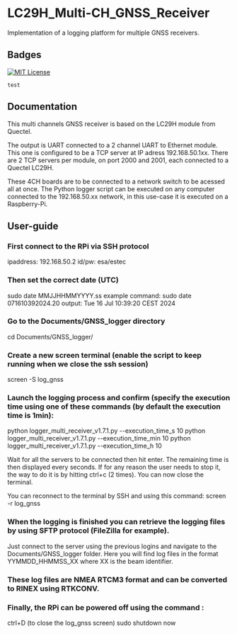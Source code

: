 
# LC29H_Multi-CH_GNSS_Receiver

Implementation of a logging platform for multiple GNSS receivers.


## Badges

[![MIT License](https://img.shields.io/badge/License-MIT-green.svg)](https://choosealicense.com/licenses/mit/)

```
test
```

## Documentation

This multi channels GNSS receiver is based on the LC29H module from Quectel.

The output is UART connected to a 2 channel UART to Ethernet module. This one is configured to be a TCP server at IP adress 192.168.50.1xx. There are 2 TCP servers per module, on port 2000 and 2001, each connected to a Quectel LC29H.

These 4CH boards are to be connected to a network switch to be acessed all at once. The Python logger script can be executed on any computer connected to the 192.168.50.xx network, in this use-case it is executed on a Raspberry-Pi.

## User-guide

### First connect to the RPi via SSH protocol
ipaddress: 192.168.50.2
id/pw: esa/estec

### Then set the correct date (UTC)
sudo date MMJJHHMMYYYY.ss
example command: sudo date 071610392024.20
output: Tue 16 Jul 10:39:20 CEST 2024

### Go to the Documents/GNSS_logger directory
cd Documents/GNSS_logger/

### Create a new screen terminal (enable the script to keep running when we close the ssh session)
screen -S log_gnss

### Launch the logging process and confirm (specify the execution time using one of these commands (by default the execution time is 1min):
python logger_multi_receiver_v1.7.1.py --execution_time_s 10
python logger_multi_receiver_v1.7.1.py --execution_time_min 10
python logger_multi_receiver_v1.7.1.py --execution_time_h 10

Wait for all the servers to be connected then hit enter.
The remaining time is then displayed every seconds. If for any reason the user needs to stop it, the way to do it is by hitting ctrl+c (2 times).
You can now close the terminal.

You can reconnect to the terminal by SSH and using this command:
screen -r log_gnss

### When the logging is finished you can retrieve the logging files by using SFTP protocol (FileZilla for example).
Just connect to the server using the previous logins and navigate to the Documents/GNSS_logger folder.
Here you will find log files in the format YYMMDD_HHMMSS_XX where XX is the beam identifier.

### These log files are NMEA RTCM3 format and can be converted to RINEX using RTKCONV.

### Finally, the RPi can be powered off using the command :
ctrl+D (to close the log_gnss screen)
sudo shutdown now


